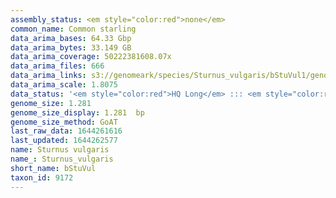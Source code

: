 ```yaml
---
assembly_status: <em style="color:red">none</em>
common_name: Common starling
data_arima_bases: 64.33 Gbp
data_arima_bytes: 33.149 GB
data_arima_coverage: 50222381608.07x
data_arima_files: 666
data_arima_links: s3://genomeark/species/Sturnus_vulgaris/bStuVul1/genomic_data/arima/<br>
data_arima_scale: 1.8075
data_status: '<em style="color:red">HQ Long</em> ::: <em style="color:red">Long</em> ::: <em style="color:green">Short</em> ::: <em style="color:red">Phasing</em> ::: <em style="color:green">Scaffolding</em>'
genome_size: 1.281
genome_size_display: 1.281  bp
genome_size_method: GoAT
last_raw_data: 1644261616
last_updated: 1644262577
name: Sturnus vulgaris
name_: Sturnus_vulgaris
short_name: bStuVul
taxon_id: 9172
---
```

